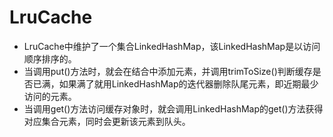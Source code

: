 # LruCache

* LruCache中维护了一个集合LinkedHashMap，该LinkedHashMap是以访问顺序排序的。
* 当调用put()方法时，就会在结合中添加元素，并调用trimToSize()判断缓存是否已满，如果满了就用LinkedHashMap的迭代器删除队尾元素，即近期最少访问的元素。
* 当调用get()方法访问缓存对象时，就会调用LinkedHashMap的get()方法获得对应集合元素，同时会更新该元素到队头。